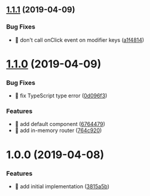 ## [1.1.1](https://github.com/streamich/react-router-lite/compare/v1.1.0...v1.1.1) (2019-04-09)


### Bug Fixes

* 🐛 don't call onClick event on modifier keys ([a1f4814](https://github.com/streamich/react-router-lite/commit/a1f4814))

# [1.1.0](https://github.com/streamich/react-router-lite/compare/v1.0.0...v1.1.0) (2019-04-09)


### Bug Fixes

* 🐛 fix TypeScript type error ([0d096f3](https://github.com/streamich/react-router-lite/commit/0d096f3))


### Features

* 🎸 add default <Provider> component ([6764479](https://github.com/streamich/react-router-lite/commit/6764479))
* 🎸 add in-memory router ([764c920](https://github.com/streamich/react-router-lite/commit/764c920))

# 1.0.0 (2019-04-08)


### Features

* 🎸 add initial implementation ([3815a5b](https://github.com/streamich/react-router-lite/commit/3815a5b))
